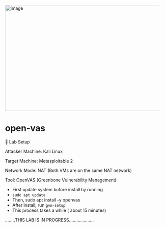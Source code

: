 <img width="1174" height="345" alt="image" src="https://github.com/user-attachments/assets/1f848f71-decd-4827-b50c-00108c4e2508" />


# open-vas

🧪 Lab Setup

Attacker Machine: Kali Linux

Target Machine: Metasploitable 2

Network Mode: NAT (Both VMs are on the same NAT network)

Tool: OpenVAS (Greenbone Vulnerability Management)

- First update system bofore install by running
- `sudo apt update`
- Then, sudo apt install -y openvas
- After install, run `gvm-setup`
- This process takes a while ( about 15 minutes)

........THIS LAB IS IN PROGRESS....................
